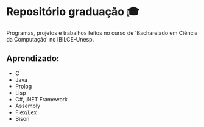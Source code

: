 # Repositório graduação :mortar_board:

Programas, projetos e trabalhos feitos no curso de 'Bacharelado em Ciência da Computação' no IBILCE-Unesp.

## Aprendizado:
- C
- Java
- Prolog
- Lisp
- C#, .NET Framework
- Assembly
- Flex/Lex
- Bison